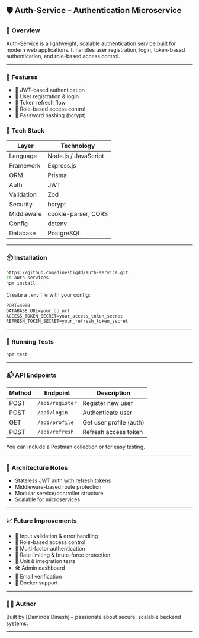 
## 🛡️ Auth-Service – Authentication Microservice

### 📌 Overview
Auth-Service is a lightweight, scalable authentication service built for modern web applications. It handles user registration, login, token-based authentication, and role-based access control.

---

### 🚀 Features
- 🔐 JWT-based authentication
- 👥 User registration & login
- 🔄 Token refresh flow
- 🧠 Role-based access control
- 🧊 Password hashing (bcrypt)



### 🧰 Tech Stack
| Layer         | Technology               |
|--------------|--------------------------|
| Language      | Node.js / JavaScript     |
| Framework     | Express.js               |
| ORM           | Prisma                   |
| Auth          | JWT                      |
| Validation    | Zod                      |
| Security      | bcrypt                   |
| Middleware    | cookie-parser, CORS      |
| Config        | dotenv                   |
| Database      | PostgreSQL   |

---

### 📦 Installation

```bash
https://github.com/dineshigdd/auth-service.git
cd auth-services
npm install
```

Create a `.env` file with your config:

```env
PORT=4000
DATABASE_URL=your_db_url
ACCESS_TOKEN_SECRET=your_access_token_secret
REFRESH_TOKEN_SECRET=your_refresh_token_secret
```

---

### 🧪 Running Tests

```bash
npm test
```

---

### 📬 API Endpoints

| Method | Endpoint         | Description              |
|--------|------------------|--------------------------|
| POST   | `/api/register`  | Register new user        |
| POST   | `/api/login`     | Authenticate user        |
| GET    | `/api/profile`   | Get user profile (auth)  |
| POST   | `/api/refresh`   | Refresh access token     |

You can include a Postman collection or for easy testing.

---

### 🧠 Architecture Notes
- Stateless JWT auth with refresh tokens
- Middleware-based route protection
- Modular service/controller structure
- Scalable for microservices

---

### 📈 Future Improvements
- 🧹 Input validation & error handling  
- 🧠 Role-based access control  
- 🔐 Multi-factor authentication  
- 🧨 Rate limiting & brute-force protection  
- 🧪 Unit & integration tests  
- 🛠️ Admin dashboard  
- 📧 Email verification  
- 🐳 Docker support  


---

### 🙋‍♂️ Author
Built by [Daminda Dinesh] – passionate about secure, scalable backend systems.

---

